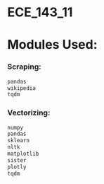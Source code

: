# ECE_143_11



# Modules Used:

### Scraping:

```python
pandas
wikipedia
tqdm
```


### Vectorizing:

```python
numpy
pandas
sklearn
nltk
matplotlib
sister
plotly
tqdm
```

